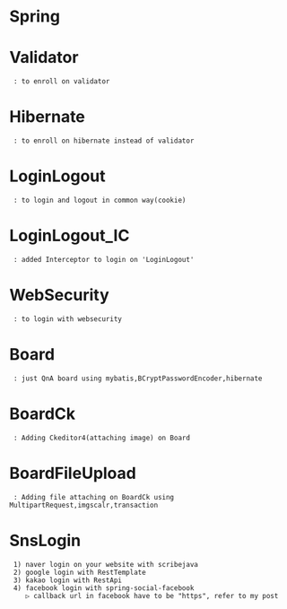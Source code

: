 # Spring
       
  # Validator
     : to enroll on validator
  
  # Hibernate
     : to enroll on hibernate instead of validator
     
  # LoginLogout
     : to login and logout in common way(cookie)
  
  # LoginLogout_IC
     : added Interceptor to login on 'LoginLogout'
     
  # WebSecurity
     : to login with websecurity
  
  # Board
     : just QnA board using mybatis,BCryptPasswordEncoder,hibernate

  # BoardCk
     : Adding Ckeditor4(attaching image) on Board
     
  # BoardFileUpload
     : Adding file attaching on BoardCk using MultipartRequest,imgscalr,transaction
     
  # SnsLogin 
     1) naver login on your website with scribejava
     2) google login with RestTemplate
     3) kakao login with RestApi
     4) facebook login with spring-social-facebook
        ▷ callback url in facebook have to be "https", refer to my post

